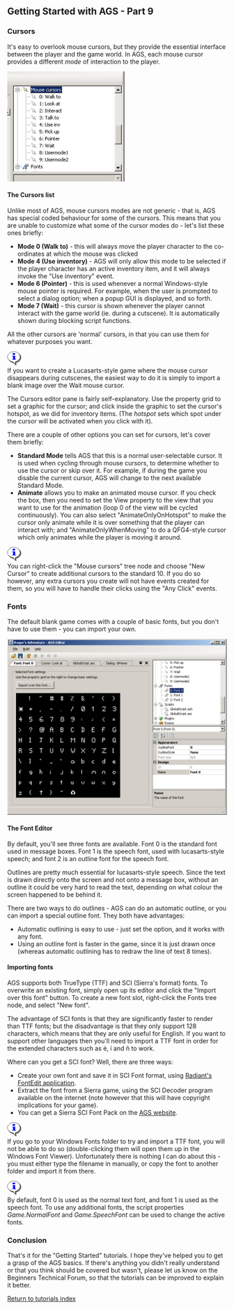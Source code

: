 ## Getting Started with AGS - Part 9

### Cursors

It's easy to overlook mouse cursors, but they provide the essential
interface between the player and the game world. In AGS, each mouse
cursor provides a different *mode* of interaction to the player.

![](images/intro9_1.jpg)

#### The Cursors list

Unlike most of AGS, mouse cursors modes are not generic - that is,
AGS has special coded behaviour for some of the cursors. This means that
you are unable to customize what some of the cursor modes do - let's
list these ones briefly:

* **Mode 0 (Walk to)** - this will always move the player
	character to the co-ordinates at which the mouse was clicked
* **Mode 4 (Use inventory)** - AGS will only allow this mode to
	be selected if the player character has an active inventory item,
	and it will always invoke the "Use inventory" event.
* **Mode 6 (Pointer)** - this is used whenever a normal
	Windows-style mouse pointer is required. For example, when the user
	is prompted to select a dialog option; when a popup GUI is
	displayed, and so forth.
* **Mode 7 (Wait)** - this cursor is shown whenever the player
	cannot interact with the game world (ie. during a cutscene). It is
	automatically shown during blocking script functions.

All the other cursors are 'normal' cursors, in that you can use them
for whatever purposes you want.

![](images/icon_info.gif)\
If you want to create a Lucasarts-style game where the mouse
cursor disappears during cutscenes, the easiest way to do it is
simply to import a blank image over the Wait mouse cursor.

The Cursors editor pane is fairly self-explanatory. Use the property
grid to set a graphic for the cursor; and click inside the
graphic to set the cursor's hotspot, as we did for inventory items.
(The *hotspot* sets which spot under the cursor will be activated
when you click with it).

There are a couple of other options you can set for cursors, let's
cover them briefly:

* **Standard Mode** tells AGS that this is a normal
	user-selectable cursor. It is used when cycling through mouse
	cursors, to determine whether to use the cursor or skip over it. For
	example, if during the game you disable the current cursor, AGS will
	change to the next available Standard Mode.
* **Animate** allows you to make an animated mouse cursor. If
	you check the box, then you need to set the View property to the
	view that you want to use for the animation (loop 0 of the view will be
	cycled continuously).
	You can also select "AnimateOnlyOnHotspot" to make the
	cursor only animate while it is over something that the player can
	interact with; and "AnimateOnlyWhenMoving" to do a
	QFG4-style cursor which only animates while the player is moving it
	around.

![](images/icon_info.gif)\
You can right-click the "Mouse cursors" tree node and choose "New Cursor" to
create additional cursors to the standard 10. If you do so however,
any extra cursors you create will not have events created for them,
so you will have to handle their clicks using the "Any Click" events.

### Fonts

The default blank game comes with a couple of basic fonts, but you don't have
to use them - you can import your own.

![](images/intro9_2.jpg)

#### The Font Editor

By default, you'll see three fonts are available. Font 0 is the standard font
used in message boxes. Font 1 is the speech font, used with lucasarts-style
speech; and font 2 is an outline font for the speech font.

Outlines are pretty much essential for lucasarts-style speech. Since the text
is drawn directly onto the screen and not onto a message box, without an outline
it could be very hard to read the text, depending on what colour the screen
happened to be behind it.

There are two ways to do outlines - AGS can do an automatic outline, or you can
import a special outline font. They both have advantages:

* Automatic outlining is easy to use - just set the option, and it
  works with any font.
* Using an outline font is faster in the game, since it is just drawn
  once (whereas automatic outlining has to redraw the line of text 8 times).

#### Importing fonts

AGS supports both TrueType (TTF) and SCI (Sierra's format) fonts. To overwrite
an existing font, simply open up its editor and click the "Import over this
font" button. To create a new font slot, right-click the Fonts tree node, and
select "New font".

The advantage of SCI fonts is that they are significantly faster to render than
TTF fonts; but the disadvantage is that they only support 128 characters, which
means that they are only useful for English. If you want to support other
languages then you'll need to import a TTF font in order for the extended
characters such as é, í and ñ to work.

Where can you get a SCI font? Well, there are three ways:

* Create your own font and save it in SCI Font format, using
  [Radiant's FontEdit application](http://www.tdrdesign.net/downloads/fontedit.exe).
* Extract the font from a Sierra game, using the SCI Decoder program available
  on the internet (note however that this will have copyright implications for
  your game).
* You can get a Sierra SCI Font Pack on the
  [AGS website](http://www.adventuregamestudio.co.uk/fonts).

![](images/icon_info.gif)\
If you go to your Windows Fonts folder to try and import a TTF font, you will
not be able to do so (double-clicking them will open them up in the Windows Font
Viewer). Unfortunately there is nothing I can do about this - you must either
type the filename in manually, or copy the font to another folder and import it
from there.

![](images/icon_info.gif)\
By default, font 0 is used as the normal text font, and font 1 is used as the
speech font. To use any additional fonts, the script properties
*Game.NormalFont* and *Game.SpeechFont* can be used to change the active fonts.

### Conclusion

That's it for the "Getting Started" tutorials. I hope they've helped you to get
a grasp of the AGS basics. If there's anything you didn't really understand or
that you think should be covered but wasn't, please let us know on the Beginners
Technical Forum, so that the tutorials can be improved to explain it better.

[Return to tutorials index](acintro)
